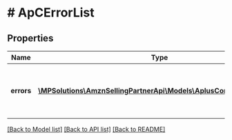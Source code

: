 # # ApCErrorList

## Properties

Name | Type | Description | Notes
------------ | ------------- | ------------- | -------------
**errors** | [**\MPSolutions\AmznSellingPartnerApi\Models\AplusContent\ApCError[]**](ApCError.md) | A list of error responses returned when a request is unsuccessful. |

[[Back to Model list]](../../README.md#models) [[Back to API list]](../../README.md#endpoints) [[Back to README]](../../README.md)
